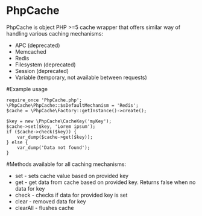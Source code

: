 PhpCache
========

PhpCache is object PHP >=5 cache wrapper that offers similar way of handling various caching mechanisms:
* APC (deprecated)
* Memcached
* Redis
* Filesystem (deprecated)
* Session (deprecated)
* Variable (temporary, not available between requests)

#Example usage

```
require_once 'PhpCache.php';
\PhpCache\PhpCache::$sDefaultMechanism = 'Redis';
$cache = \PhpCache\Factory::getInstance()->create();

$key = new \PhpCache\CacheKey('myKey');
$cache->set($key, 'Lorem ipsum');
if ($cache->check($key)) {
    var_dump($cache->get($key));
} else {
    var_dump('Data not found');
}
```

#Methods available for all caching mechanisms:
* set - sets cache value based on provided key
* get - get data from cache based on provided key. Returns false when no data for key
* check - checks if data for provided key is set
* clear - removed data for key
* clearAll - flushes cache